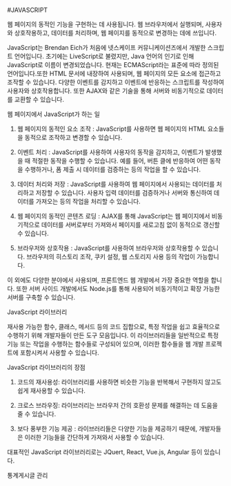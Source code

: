 #JAVASCRIPT

웹 페이지의 동적인 기능을 구현하는 데 사용됩니다. 웹 브라우저에서 실행되며, 사용자와 상호작용하고, 데이터를 처리하며, 웹 페이지를 동적으로 변경하는 데에 쓰입니다.

JavaScript는 Brendan Eich가 처음에 넷스케이프 커뮤니케이션즈에서 개발한 스크립트 언어입니다. 초기에는 LiveScript로 불렸지만, Java 언어의 인기로 인해 JavaScript로 이름이 변경되었습니다. 현재는 ECMAScript라는 표준에 따라 정의된 언어입니다.또한 HTML 문서에 내장하여 사용되며, 웹 페이지의 모든 요소에 접근하고 조작할 수 있습니다. 다양한 이벤트를 감지하고 이벤트에 반응하는 스크립트를 작성하여 사용자와 상호작용합니다. 또한 AJAX와 같은 기술을 통해 서버와 비동기적으로 데이터를 교환할 수 있습니다.

 

웹 페이지에서 JavaScript가 하는 일


1. 웹 페이지의 동적인 요소 조작 : JavaScript를 사용하면 웹 페이지의 HTML 요소들을 동적으로 조작하고 변경할 수 있습니다.

2. 이벤트 처리 : JavaScript를 사용하여 사용자의 동작을 감지하고, 이벤트가 발생했을 때 적절한 동작을 수행할 수 있습니다. 예를 들어, 버튼 클에 반응하여 어떤 동작을 수행하거나, 폼 제출 시 데이터를 검증하는 등의 작업을 할 수 있습니다.

3. 데이터 처리와 저장 : JavaScript를 사용하여 웹 페이지에서 사용되는 데이터를 처리하고 저장할 수 있습니다. 사용자 입력 데이터를 검증하거나 서버와 통신하여 데이터를 가져오는 등의 작업을 처리할 수 있습니다.

4. 웹 페이지의 동적인 콘텐츠 로딩 : AJAX를 통해 JavaScript는 웹 페이지에서 비동기적으로 데이터를 서버로부터 가져와서 페이지를 새로고침 없이 동적으로 갱신할 수 있습니다.

5. 브라우저와 상호작용 : JavaScript를 사용하여 브라우저와 상호작용할 수 있습니다. 브라우저의 히스토리 조작, 쿠키 설정, 웹 스토리지 사용 등의 작업이 가능합니다.

 

이 외에도 다양한 분야에서 사용되며, 프론트엔드 웹 개발에서 가장 중요한 역할을 합니다.  또한 서버 사이드 개발에서도 Node.js를 통해 사용되어 비동기적이고 확장 가능한 서버를 구축할 수 있습니다.

 

JavaScript 라이브러리

재사용 가능한 함수, 클래스, 메서드 등의 코드 집합으로, 특정 작업을 쉽고 효율적으로 수행하기 위해 개발자들이 만든 도구 모음입니다. 이 라이브러리들을 일반적으로 특정 기능 또는 작업을 수행하는 함수들로 구성되어 있으며, 이러한 함수들을 웹 개발 프로젝트에 포함시켜서 사용할 수 있습니다.

 

JavaScript 라이브러리의 장점

1. 코드의 재사용성: 라이브러리를 사용하면 비슷한 기능을 반복해서 구현하지 않고도 쉽게 재사용할 수 있습니다.

2. 크로스 브라우징: 라이브러리는 브라우저 간의 호환성 문제를 해결하는 데 도움을 줄 수 있습니다.

3. 보다 풍부한 기능 제공 : 라이브러리들은 다양한 기능을 제공하기 때문에, 개발자들은 이러한 기능들을 간단하게 가져와서 사용할 수 있습니다.

대표적인 JavaScript 라이브러리로는 JQuert, React, Vue.js, Angular 등이 있습니다.

통계게시글 관리
